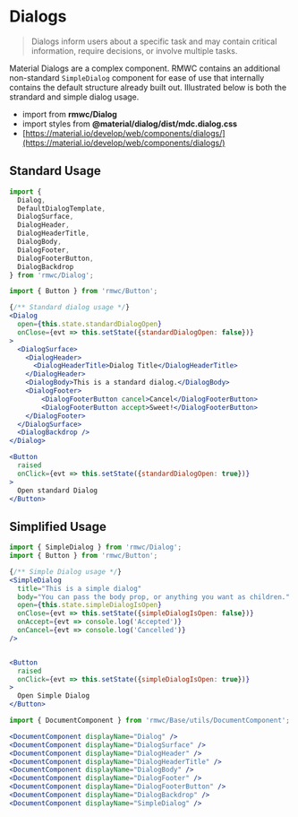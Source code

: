 # Dialogs

> Dialogs inform users about a specific task and may contain critical information, require decisions, or involve multiple tasks.

Material Dialogs are a complex component. RMWC contains an additional non-standard `SimpleDialog` component for ease of use that internally contains the default structure already built out. Illustrated below is both the strandard and simple dialog usage.

- import from **rmwc/Dialog**  
- import styles from **@material/dialog/dist/mdc.dialog.css**
- [https://material.io/develop/web/components/dialogs/](https://material.io/develop/web/components/dialogs/)

## Standard Usage

```jsx render
import {
  Dialog,
  DefaultDialogTemplate,
  DialogSurface,
  DialogHeader,
  DialogHeaderTitle,
  DialogBody,
  DialogFooter,
  DialogFooterButton,
  DialogBackdrop
} from 'rmwc/Dialog';

import { Button } from 'rmwc/Button';

{/** Standard dialog usage */}
<Dialog
  open={this.state.standardDialogOpen}
  onClose={evt => this.setState({standardDialogOpen: false})}
>
  <DialogSurface>
    <DialogHeader>
      <DialogHeaderTitle>Dialog Title</DialogHeaderTitle>
    </DialogHeader>
    <DialogBody>This is a standard dialog.</DialogBody>
    <DialogFooter>
        <DialogFooterButton cancel>Cancel</DialogFooterButton>
        <DialogFooterButton accept>Sweet!</DialogFooterButton>
    </DialogFooter>
  </DialogSurface>
  <DialogBackdrop />
</Dialog>

<Button
  raised
  onClick={evt => this.setState({standardDialogOpen: true})}
>
  Open standard Dialog
</Button>
```

## Simplified Usage

```jsx render
import { SimpleDialog } from 'rmwc/Dialog';
import { Button } from 'rmwc/Button';

{/** Simple Dialog usage */}
<SimpleDialog
  title="This is a simple dialog"
  body="You can pass the body prop, or anything you want as children."
  open={this.state.simpleDialogIsOpen}
  onClose={evt => this.setState({simpleDialogIsOpen: false})}
  onAccept={evt => console.log('Accepted')}
  onCancel={evt => console.log('Cancelled')}
/>


<Button
  raised
  onClick={evt => this.setState({simpleDialogIsOpen: true})}
>
  Open Simple Dialog
</Button>
```

```jsx renderOnly
import { DocumentComponent } from 'rmwc/Base/utils/DocumentComponent';

<DocumentComponent displayName="Dialog" />
<DocumentComponent displayName="DialogSurface" />
<DocumentComponent displayName="DialogHeader" />
<DocumentComponent displayName="DialogHeaderTitle" />
<DocumentComponent displayName="DialogBody" />
<DocumentComponent displayName="DialogFooter" />
<DocumentComponent displayName="DialogFooterButton" />
<DocumentComponent displayName="DialogBackdrop" />
<DocumentComponent displayName="SimpleDialog" />
```
